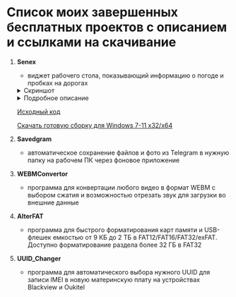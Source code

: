 # Список моих завершенных бесплатных проектов с описанием и ссылками на скачивание

1. **Senex**
    - виджет рабочего стола, показывающий информацию о погоде и пробках на дорогах
    <details><summary>Скриншот</summary>
        <img src="https://github.com/0xMihalich/Senex/blob/main/Senex.jpg" width="500">
    </details>
    <details><summary>Подробное описание</summary>
    <table>
        <tr>
            <th>колонка 1</th>
            <th>колонка 2</th>
            <th>колонка 3</th>
        </tr>
        <tr>
            <td>значение 1.1</td>
            <td>значение 2.1</td>
            <td>значение 3.1</td>
        </tr>
        <tr>
            <td>значение 1.2</td>
            <td>значение 2.2</td>
            <td>значение 3.2</td>
        </tr>
        <tr>
            <td>значение 1.3</td>
            <td>значение 2.3</td>
            <td>значение 3.3</td>
        </tr>
    </table>
    <table>
        <tr>Приложение работает как виджет, закрытие программы и другие настройки доступны при нажатии правой кнопкой на значек в трее.</tr>
        <tr>Ограничения:</tr>
        - [ ] Только русские населенные пункты, теоретически другие страны будут работать, но город отображаться не будет.
        - [ ] Яндекс выдает сводку о дорожной ситуации только в некоторых городах, если ваш город не в их числе, будет выводиться сообщение "нет информации"
        - [ ] Сам openweather выдает только населенный пункт, в базу собрал все города, но прицепить ко всем регионы задача не совсем простая
    </table>
    </details>
    
    [Исходный код](https://github.com/0xMihalich/Senex)

    [Скачать готовую сборку для Windows 7-11 x32/x64](https://drive.google.com/file/d/1RIPkeBIyG_7yPNlL0slLLRwTdt-hnwDs)

2. **Savedgram**
    - автоматическое сохранение файлов и фото из Telegram в нужную папку на рабочем ПК через фоновое приложение
3. **WEBMConvertor**
    - программа для конвертации любого видео в формат WEBM с выбором сжатия и возможностью отрезать звук для загрузки во внешние данные
4. **AlterFAT**
    - программа для быстрого форматирования карт памяти и USB-флешек емкостью от 9 КБ до 2 ТБ в FAT12/FAT16/FAT32/exFAT. Доступно форматирование раздела более 32 ГБ в FAT32
5. **UUID_Changer**
    - программа для автоматического выбора нужного UUID для записи IMEI в новую материнскую плату на устройствах Blackview и Oukitel
